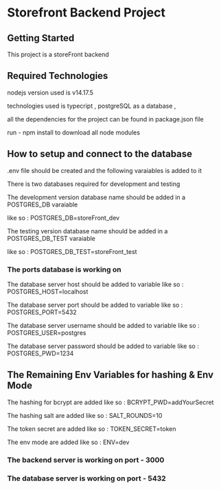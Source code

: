 
# Storefront Backend Project

## Getting Started

This project is a storeFront backend 

## Required Technologies

nodejs version used is v14.17.5

technologies used is typecript , postgreSQL as a database , 

all the dependencies for the project can be found in package.json file 

run -  npm install to download all node modules 



## How to setup and connect to the database

.env file should be created and the following varaiables is added to it

There is two databases required for development and testing 


The development version database name should be added in a POSTGRES_DB varaiable

like so : POSTGRES_DB=storeFront_dev


The testing version database name should be added in a POSTGRES_DB_TEST varaiable

like so : POSTGRES_DB_TEST=storeFront_test


### The ports database is working on

The database server host should be added to variable like so : POSTGRES_HOST=localhost

The database server port should be added to variable like so : POSTGRES_PORT=5432


The database server username should be added to variable like so : POSTGRES_USER=postgres

The database server password should be added to variable like so : POSTGRES_PWD=1234



## The Remaining Env Variables for hashing & Env Mode

The hashing for bcrypt are added like so :   BCRYPT_PWD=addYourSecret

The hashing salt are added like so       :   SALT_ROUNDS=10

The token secret are added like so       :   TOKEN_SECRET=token

The env mode are added like so           :   ENV=dev


### The backend server is working on port   - 3000

### The database server is working on port  - 5432
